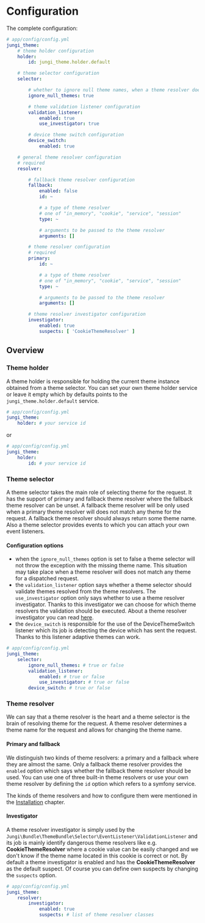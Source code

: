 Configuration
=============

The complete configuration:

```yaml
# app/config/config.yml
jungi_theme:
    # theme holder configuration
    holder:
        id: jungi_theme.holder.default

    # theme selector configuration
    selector:

        # whether to ignore null theme names, when a theme resolver does not return any theme name.
        ignore_null_themes: true

        # theme validation listener configuration
        validation_listener:
            enabled: true
            use_investigator: true

        # device theme switch configuration
        device_switch:
            enabled: true

    # general theme resolver configuration
    # required
    resolver:

        # fallback theme resolver configuration
        fallback:
            enabled: false
            id: ~

            # a type of theme resolver
            # one of "in_memory", "cookie", "service", "session"
            type: ~

            # arguments to be passed to the theme resolver
            arguments: []

        # theme resolver configuration
        # required
        primary:
            id: ~

            # a type of theme resolver
            # one of "in_memory", "cookie", "service", "session"
            type: ~

            # arguments to be passed to the theme resolver
            arguments: []

        # theme resolver investigator configuration
        investigator:
            enabled: true
            suspects: [ 'CookieThemeResolver' ]
```

Overview
--------

### Theme holder

A theme holder is responsible for holding the current theme instance obtained from a theme selector. You can set
your own theme holder service or leave it empty which by defaults points to the `jungi_theme.holder.default` service.

```yaml
# app/config/config.yml
jungi_theme:
    holder: # your service id
```

or

```yaml
# app/config/config.yml
jungi_theme:
    holder:
        id: # your service id
```

### Theme selector

A theme selector takes the main role of selecting theme for the request. It has the support of primary and fallback theme
resolver where the fallback theme resolver can be unset. A fallback theme resolver will be only used when a primary theme
resolver will does not match any theme for the request. A fallback theme resolver should always return some theme name.
Also a theme selector provides events to which you can attach your own event listeners.

#### Configuration options

* when the `ignore_null_themes` option is set to false a theme selector will not throw the exception with the missing
theme name. This situation may take place when a theme resolver will does not match any theme for a dispatched request.
* the `validation_listener` option says whether a theme selector should validate themes resolved from the theme resolvers.
The `use_investigator` option only says whether to use a theme resolver investigator. Thanks to this investigator we can
choose for which theme resolvers the validation should be executed. About a theme resolver investigator you can read [here](https://github.com/piku235/JungiThemeBundle/blob/master/Resources/doc/configuration.md#investigator).
* the `device_switch` is responsible for the use of the DeviceThemeSwitch listener which its job is detecting the device
which has sent the request. Thanks to this listener adaptive themes can work.

```yaml
# app/config/config.yml
jungi_theme:
    selector:
        ignore_null_themes: # true or false
        validation_listener:
            enabled: # true or false
            use_investigator: # true or false
        device_switch: # true or false
```

### Theme resolver

We can say that a theme resolver is the heart and a theme selector is the brain of resolving theme for the request. A theme
resolver determines a theme name for the request and allows for changing the theme name.

#### Primary and fallback

We distinguish two kinds of theme resolvers: a primary and a fallback where they are almost the same. Only a fallback theme
resolver provides the `enabled` option which says whether the fallback theme resolver should be used. You can use one
of three built-in theme resolvers or use your own theme resolver by defining the `id` option which refers to a symfony
service.

The kinds of theme resolvers and how to configure them were mentioned in the [Installation](https://github.com/piku235/JungiThemeBundle/blob/master/Resources/doc/installation.md#setup-a-built-in-theme-resolver)
chapter.

#### Investigator

A theme resolver investigator is simply used by the `Jungi\Bundle\ThemeBundle\Selector\EventListener\ValidationListener`
and its job is mainly identify dangerous theme resolvers like e.g. **CookieThemeResolver** where a cookie value can be easily
changed and we don't know if the theme name located in this cookie is correct or not. By default a theme investigator
is enabled and has the **CookieThemeResolver** as the default suspect. Of course you can define own suspects by changing the
`suspects` option.

```yaml
# app/config/config.yml
jungi_theme:
    resolver:
        investigator:
            enabled: true
            suspects: # list of theme resolver classes
```
